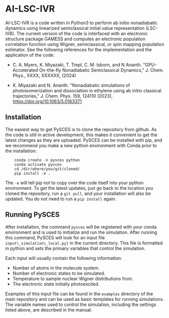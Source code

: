 # AI-LSC-IVR
AI-LSC-IVR is a code written in Python3 to perform ab initio nonadiabatic dynamics using linearized semiclassical initial value representation (LSC-IVR). The current version of the code is interfaced with an electronic structure package GAMESS and computes an electronic population correlation function using Wigner, semiclassical, or spin mapping population estimator. See the following references for the implementation and the application of the code:

- C. A. Myers, K. Miyazaki, T. Trepl, C. M. Isborn, and N Ananth. "GPU-Accelerated On-the-fly Nonadiabatic Semiclassical Dynamics," J. Chem. Phys., XXXX, XXXXXX, (2024)

- K. Miyazaki and N. Ananth. "Nonadiabatic simulations of photoisomerization and dissociation in ethylene using ab initio classical trajectories," J. Chem. Phys. 159, 124110 (2023), https://doi.org/10.1063/5.0163371

## Installation
The easiest way to get PySCES is to clone the repository from github. As the code is still in active development, this makes it convenient to get the latest changes as they are uploaded. PySCES can be installed with pip, and we recommend you make a new python environment with Conda prior to the installation:
```
    conda create -n pysces python
    conda activate pysces
    cd /dir/where/you/git/cloned/
    pip install -e .
```
The `-e` will tell pip not to copy over the code itself into your python environment. To get the latest updates, just go back to the location you cloned the repository, run a `git pull`, and your installation will also be updated. You do not need to run a `pip install` again.

## Running PySCES
After installation, the command `pysces` will be registered with your conda environment and is used to initialize and run the simulation. After running this command, PySCES will look for an input file `input\_simulation\_local.py}` in the current directory. This file is formatted in python and sets the primary variables that control the simulation.  

Each input will usually contain the following information:
* Number of atoms in the molecule system.
* Number of electronic states to be simulated.
* Temperature to sample nuclear Wigner distributions from.
* The electronic state initially photoexcited.

Examples of this input file can be found in the `examples` directory of the main repository and can be used as basic templates for running simulations. The variable names used to control the simulation, including the settings listed above, are described in the manual.
